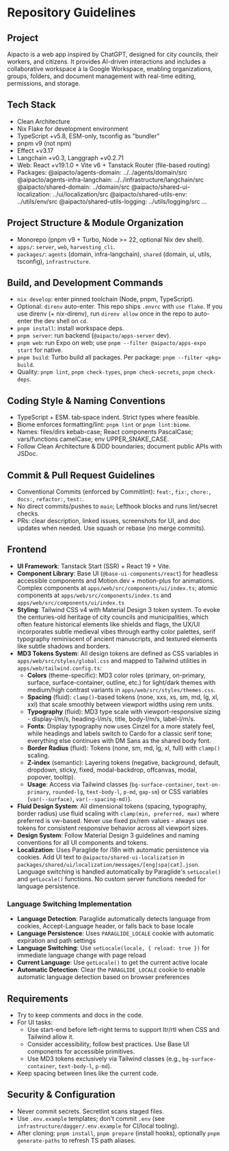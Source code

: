 # Repository Guidelines

## Project

Aipacto is a web app inspired by ChatGPT, designed for city councils, their workers, and citizens. It provides AI-driven interactions and includes a collaborative workspace à la Google Workspace, enabling organizations, groups, folders, and document management with real-time editing, permissions, and storage.

## Tech Stack

- Clean Architecture
- Nix Flake for development environment
- TypeScript +v5.8, ESM-only, tsconfig as "bundler"
- pnpm v9 (not npm)
- Effect +v3.17
- Langchain +v0.3, Langgraph +v0.2.71
- Web: React +v19.1.0 + Vite v6 + Tanstack Router (file-based routing)
- Packages:
  @aipacto/agents-domain: ../../agents/domain/src
  @aipacto/agents-infra-langchain: ../../infrastructure/langchain/src
  @aipacto/shared-domain: ../domain/src
  @aipacto/shared-ui-localization: ../ui/localization/src
  @aipacto/shared-utils-env: ../utils/env/src
  @aipacto/shared-utils-logging: ../utils/logging/src
  …

## Project Structure & Module Organization

- Monorepo (pnpm v9 + Turbo, Node >= 22, optional Nix dev shell).
- `apps/`: `server`, `web`, `harvesting_cli`.
- `packages/`: `agents` (domain, infra-langchain), `shared` (domain, ui, utils, tsconfig), `infrastructure`.

## Build, and Development Commands

- `nix develop`: enter pinned toolchain (Node, pnpm, TypeScript).
- Optional: `direnv` auto-enter. This repo ships `.envrc` with `use flake`. If you use direnv (+ nix-direnv), run `direnv allow` once in the repo to auto-enter the dev shell on `cd`.
- `pnpm install`: install workspace deps.
- `pnpm server`: run backend (`@aipacto/apps-server` dev).
- `pnpm web`: run Expo on web; use `pnpm --filter @aipacto/apps-expo start` for native.
- `pnpm build`: Turbo build all packages. Per package: `pnpm --filter <pkg> build`.
- Quality: `pnpm lint`, `pnpm check-types`, `pnpm check-secrets`, `pnpm check-deps`.

## Coding Style & Naming Conventions

- TypeScript + ESM. tab‑space indent. Strict types where feasible.
- Biome enforces formatting/lint: `pnpm lint` or `pnpm lint:biome`.
- Names: files/dirs kebab-case; React components PascalCase; vars/functions camelCase; env UPPER_SNAKE_CASE.
- Follow Clean Architecture & DDD boundaries; document public APIs with JSDoc.

## Commit & Pull Request Guidelines

- Conventional Commits (enforced by Commitlint): `feat:`, `fix:`, `chore:`, `docs:`, `refactor:`, `test:`.
- No direct commits/pushes to `main`; Lefthook blocks and runs lint/secret checks.
- PRs: clear description, linked issues, screenshots for UI, and doc updates when needed. Use squash or rebase (no merge commits).

## Frontend

- **UI Framework**: Tanstack Start (SSR) + React 19 + Vite.
- **Component Library**: Base UI (`@base-ui-components/react`) for headless accessible components and Motion.dev + motion-plus for animations. Complex components at `apps/web/src/components/ui/index.ts`; atomic components at `apps/web/src/components/index.ts` and `apps/web/src/components/ui/index.ts`
- **Styling**: Tailwind CSS v4 with Material Design 3 token system. To evoke the centuries-old heritage of city councils and municipalities, which often feature historical elements like shields and flags, the UX/UI incorporates subtle medieval vibes through earthy color palettes, serif typography reminiscent of ancient manuscripts, and textured elements like subtle shadows and borders.
- **MD3 Tokens System**: All design tokens are defined as CSS variables in `apps/web/src/styles/global.css` and mapped to Tailwind utilities in `apps/web/tailwind.config.ts`:
  - **Colors** (theme-specific): MD3 color roles (primary, on-primary, surface, surface-container, outline, etc.) for light/dark themes with medium/high contrast variants in `apps/web/src/styles/themes.css`.
  - **Spacing** (fluid): `clamp()`-based tokens (none, xxs, xs, sm, md, lg, xl, xxl) that scale smoothly between viewport widths using rem units.
  - **Typography** (fluid): MD3 type scale with viewport-responsive sizing - display-l/m/s, heading-l/m/s, title, body-l/m/s, label-l/m/s.
  - **Fonts**: Display typography now uses Cinzel for a more stately feel, while headings and labels switch to Cardo for a classic serif tone; everything else continues with DM Sans as the shared body font.
  - **Border Radius** (fluid): Tokens (none, sm, md, lg, xl, full) with `clamp()` scaling.
  - **Z-index** (semantic): Layering tokens (negative, background, default, dropdown, sticky, fixed, modal-backdrop, offcanvas, modal, popover, tooltip).
  - **Usage**: Access via Tailwind classes (`bg-surface-container`, `text-on-primary`, `rounded-lg`, `text-body-l`, `p-md`, `gap-sm`) or CSS variables (`var(--surface)`, `var(--spacing-md)`).
- **Fluid Design System**: All dimensional tokens (spacing, typography, border radius) use fluid scaling with `clamp(min, preferred, max)` where preferred is vw-based. Never use fixed px/rem values - always use tokens for consistent responsive behavior across all viewport sizes.
- **Design System**: Follow Material Design 3 guidelines and naming conventions for all UI components and tokens.
- **Localization**: Uses Paraglide for i18n with automatic persistence via cookies. Add UI text to `@aipacto/shared-ui-localization` in `packages/shared/ui/localization/messages/[eng|spa|cat].json`. Language switching is handled automatically by Paraglide's `setLocale()` and `getLocale()` functions. No custom server functions needed for language persistence.

### Language Switching Implementation

- **Language Detection**: Paraglide automatically detects language from cookies, Accept-Language header, or falls back to base locale
- **Language Persistence**: Uses `PARAGLIDE_LOCALE` cookie with automatic expiration and path settings
- **Language Switching**: Use `setLocale(locale, { reload: true })` for immediate language change with page reload
- **Current Language**: Use `getLocale()` to get the current active locale
- **Automatic Detection**: Clear the `PARAGLIDE_LOCALE` cookie to enable automatic language detection based on browser preferences

## Requirements

- Try to keep comments and docs in the code.
- For UI tasks:
  - Use start-end before left-right terms to support ltr/rtl when CSS and Tailwind allow it.
  - Consider accessibility, follow best practices. Use Base UI components for accessible primitives.
  - Use MD3 tokens exclusively via Tailwind classes (e.g., `bg-surface-container`, `text-body-l`, `p-md`).
- Keep spacing between lines like the current code.

## Security & Configuration

- Never commit secrets. Secretlint scans staged files.
- Use `.env.example` templates; don't commit `.env` (see `infrastructure/dagger/.env.example` for CI/local tooling).
- After cloning: `pnpm install`, `pnpm prepare` (install hooks), optionally `pnpm generate-paths` to refresh TS path aliases.

